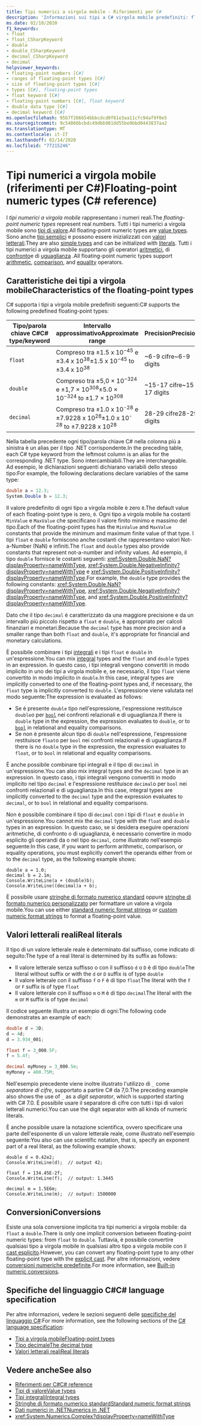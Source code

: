 ```yaml
---
title: Tipi numerici a virgola mobile - Riferimenti per C#
description: 'Informazioni sui tipi a C# virgola mobile predefiniti: float, Double e Decimal'
ms.date: 02/10/2020
f1_keywords:
- float
- float_CSharpKeyword
- double
- double_CSharpKeyword
- decimal_CSharpKeyword
- decimal
helpviewer_keywords:
- floating-point numbers [C#]
- ranges of floating-point types [C#]
- size of floating-point types [C#]
- types [C#], floating-point types
- float keyword [C#]
- floating-point numbers [C#], float keyword
- double data type [C#]
- decimal keyword [C#]
ms.openlocfilehash: 95b7f266654bbbcdcd0f81e3aa11cfc94af9f0e5
ms.sourcegitcommit: 9c54866bcbdc49dbb981dd55be9bbd0443837aa2
ms.translationtype: MT
ms.contentlocale: it-IT
ms.lasthandoff: 02/14/2020
ms.locfileid: "77215246"
---
```

# <a name="floating-point-numeric-types-c-reference"></a><span data-ttu-id="6780e-103">Tipi numerici a virgola mobile (riferimenti per C#)</span><span class="sxs-lookup"><span data-stu-id="6780e-103">Floating-point numeric types (C# reference)</span></span>

<span data-ttu-id="6780e-104">I *tipi numerici a virgola mobile* rappresentano i numeri reali.</span><span class="sxs-lookup"><span data-stu-id="6780e-104">The *floating-point numeric types* represent real numbers.</span></span> <span data-ttu-id="6780e-105">Tutti i tipi numerici a virgola mobile sono [tipi di valore](value-types.md).</span><span class="sxs-lookup"><span data-stu-id="6780e-105">All floating-point numeric types are [value types](value-types.md).</span></span> <span data-ttu-id="6780e-106">Sono anche [tipi semplici](value-types.md#built-in-value-types) e possono essere inizializzati con [valori letterali](#real-literals).</span><span class="sxs-lookup"><span data-stu-id="6780e-106">They are also [simple types](value-types.md#built-in-value-types) and can be initialized with [literals](#real-literals).</span></span> <span data-ttu-id="6780e-107">Tutti i tipi numerici a virgola mobile supportano gli operatori [aritmetici](../operators/arithmetic-operators.md), di [confronto](../operators/comparison-operators.md)e di [uguaglianza](../operators/equality-operators.md) .</span><span class="sxs-lookup"><span data-stu-id="6780e-107">All floating-point numeric types support [arithmetic](../operators/arithmetic-operators.md), [comparison](../operators/comparison-operators.md), and [equality](../operators/equality-operators.md) operators.</span></span>

## <a name="characteristics-of-the-floating-point-types"></a><span data-ttu-id="6780e-108">Caratteristiche dei tipi a virgola mobile</span><span class="sxs-lookup"><span data-stu-id="6780e-108">Characteristics of the floating-point types</span></span>

<span data-ttu-id="6780e-109">C# supporta i tipi a virgola mobile predefiniti seguenti:</span><span class="sxs-lookup"><span data-stu-id="6780e-109">C# supports the following predefined floating-point types:</span></span>
  
|<span data-ttu-id="6780e-110">Tipo/parola chiave C#</span><span class="sxs-lookup"><span data-stu-id="6780e-110">C# type/keyword</span></span>|<span data-ttu-id="6780e-111">Intervallo approssimativo</span><span class="sxs-lookup"><span data-stu-id="6780e-111">Approximate range</span></span>|<span data-ttu-id="6780e-112">Precision</span><span class="sxs-lookup"><span data-stu-id="6780e-112">Precision</span></span>|<span data-ttu-id="6780e-113">Dimensione</span><span class="sxs-lookup"><span data-stu-id="6780e-113">Size</span></span>|<span data-ttu-id="6780e-114">Tipo .NET</span><span class="sxs-lookup"><span data-stu-id="6780e-114">.NET type</span></span>|
|----------|-----------------------|---------------|--------------|--------------|
|`float`|<span data-ttu-id="6780e-115">Compreso tra ±1.5 x 10<sup>−45</sup> e ±3.4 x 10<sup>38</sup></span><span class="sxs-lookup"><span data-stu-id="6780e-115">±1.5 x 10<sup>−45</sup> to ±3.4 x 10<sup>38</sup></span></span>|<span data-ttu-id="6780e-116">~6-9 cifre</span><span class="sxs-lookup"><span data-stu-id="6780e-116">~6-9 digits</span></span>|<span data-ttu-id="6780e-117">4 byte</span><span class="sxs-lookup"><span data-stu-id="6780e-117">4 bytes</span></span>|<xref:System.Single?displayProperty=nameWithType>|
|`double`|<span data-ttu-id="6780e-118">Compreso tra ±5,0 × 10<sup>−324</sup> e ±1,7 × 10<sup>308</sup></span><span class="sxs-lookup"><span data-stu-id="6780e-118">±5.0 × 10<sup>−324</sup> to ±1.7 × 10<sup>308</sup></span></span>|<span data-ttu-id="6780e-119">~15-17 cifre</span><span class="sxs-lookup"><span data-stu-id="6780e-119">~15-17 digits</span></span>|<span data-ttu-id="6780e-120">8 byte</span><span class="sxs-lookup"><span data-stu-id="6780e-120">8 bytes</span></span>|<xref:System.Double?displayProperty=nameWithType>|
|`decimal`|<span data-ttu-id="6780e-121">Compreso tra ±1.0 x 10<sup>-28</sup> e ±7.9228 x 10<sup>28</sup></span><span class="sxs-lookup"><span data-stu-id="6780e-121">±1.0 x 10<sup>-28</sup> to ±7.9228 x 10<sup>28</sup></span></span>|<span data-ttu-id="6780e-122">28-29 cifre</span><span class="sxs-lookup"><span data-stu-id="6780e-122">28-29 digits</span></span>|<span data-ttu-id="6780e-123">16 byte</span><span class="sxs-lookup"><span data-stu-id="6780e-123">16 bytes</span></span>|<xref:System.Decimal?displayProperty=nameWithType>|

<span data-ttu-id="6780e-124">Nella tabella precedente ogni tipo/parola chiave C# nella colonna più a sinistra è un alias per il tipo .NET corrispondente.</span><span class="sxs-lookup"><span data-stu-id="6780e-124">In the preceding table, each C# type keyword from the leftmost column is an alias for the corresponding .NET type.</span></span> <span data-ttu-id="6780e-125">Sono intercambiabili.</span><span class="sxs-lookup"><span data-stu-id="6780e-125">They are interchangeable.</span></span> <span data-ttu-id="6780e-126">Ad esempio, le dichiarazioni seguenti dichiarano variabili dello stesso tipo:</span><span class="sxs-lookup"><span data-stu-id="6780e-126">For example, the following declarations declare variables of the same type:</span></span>

```csharp
double a = 12.3;
System.Double b = 12.3;
```

<span data-ttu-id="6780e-127">Il valore predefinito di ogni tipo a virgola mobile è zero `0`.</span><span class="sxs-lookup"><span data-stu-id="6780e-127">The default value of each floating-point type is zero, `0`.</span></span> <span data-ttu-id="6780e-128">Ogni tipo a virgola mobile ha costanti `MinValue` e `MaxValue` che specificano il valore finito minimo e massimo del tipo.</span><span class="sxs-lookup"><span data-stu-id="6780e-128">Each of the floating-point types has the `MinValue` and `MaxValue` constants that provide the minimum and maximum finite value of that type.</span></span> <span data-ttu-id="6780e-129">I tipi `float` e `double` forniscono anche costanti che rappresentano valori Not-a-Number (NaN) e infiniti.</span><span class="sxs-lookup"><span data-stu-id="6780e-129">The `float` and `double` types also provide constants that represent not-a-number and infinity values.</span></span> <span data-ttu-id="6780e-130">Ad esempio, il tipo `double` fornisce le costanti seguenti: <xref:System.Double.NaN?displayProperty=nameWithType>, <xref:System.Double.NegativeInfinity?displayProperty=nameWithType> e <xref:System.Double.PositiveInfinity?displayProperty=nameWithType>.</span><span class="sxs-lookup"><span data-stu-id="6780e-130">For example, the `double` type provides the following constants: <xref:System.Double.NaN?displayProperty=nameWithType>, <xref:System.Double.NegativeInfinity?displayProperty=nameWithType>, and <xref:System.Double.PositiveInfinity?displayProperty=nameWithType>.</span></span>

<span data-ttu-id="6780e-131">Dato che il tipo `decimal` è caratterizzato da una maggiore precisione e da un intervallo più piccolo rispetto a `float` e `double`, è appropriato per calcoli finanziari e monetari.</span><span class="sxs-lookup"><span data-stu-id="6780e-131">Because the `decimal` type has more precision and a smaller range than both `float` and `double`, it's appropriate for financial and monetary calculations.</span></span>

<span data-ttu-id="6780e-132">È possibile combinare i tipi [integrali](integral-numeric-types.md) e i tipi `float` e `double` in un'espressione.</span><span class="sxs-lookup"><span data-stu-id="6780e-132">You can mix [integral](integral-numeric-types.md) types and the `float` and `double` types in an expression.</span></span> <span data-ttu-id="6780e-133">In questo caso, i tipi integrali vengono convertiti in modo implicito in uno dei tipi a virgola mobile e, se necessario, il tipo `float` viene convertito in modo implicito in `double`.</span><span class="sxs-lookup"><span data-stu-id="6780e-133">In this case, integral types are implicitly converted to one of the floating-point types and, if necessary, the `float` type is implicitly converted to `double`.</span></span> <span data-ttu-id="6780e-134">L'espressione viene valutata nel modo seguente:</span><span class="sxs-lookup"><span data-stu-id="6780e-134">The expression is evaluated as follows:</span></span>

- <span data-ttu-id="6780e-135">Se è presente `double` tipo nell'espressione, l'espressione restituisce `double`o per [`bool`](bool.md) nei confronti relazionali e di uguaglianza.</span><span class="sxs-lookup"><span data-stu-id="6780e-135">If there is `double` type in the expression, the expression evaluates to `double`, or to [`bool`](bool.md) in relational and equality comparisons.</span></span>
- <span data-ttu-id="6780e-136">Se non è presente alcun tipo di `double` nell'espressione, l'espressione restituisce `float`o per `bool` nei confronti relazionali e di uguaglianza.</span><span class="sxs-lookup"><span data-stu-id="6780e-136">If there is no `double` type in the expression, the expression evaluates to `float`, or to `bool` in relational and equality comparisons.</span></span>

<span data-ttu-id="6780e-137">È anche possibile combinare tipi integrali e il tipo di `decimal` in un'espressione.</span><span class="sxs-lookup"><span data-stu-id="6780e-137">You can also mix integral types and the `decimal` type in an expression.</span></span> <span data-ttu-id="6780e-138">In questo caso, i tipi integrali vengono convertiti in modo implicito nel tipo `decimal` e l'espressione restituisce `decimal`o per `bool` nei confronti relazionali e di uguaglianza.</span><span class="sxs-lookup"><span data-stu-id="6780e-138">In this case, integral types are implicitly converted to the `decimal` type and the expression evaluates to `decimal`, or to `bool` in relational and equality comparisons.</span></span>

<span data-ttu-id="6780e-139">Non è possibile combinare il tipo di `decimal` con i tipi di `float` e `double` in un'espressione.</span><span class="sxs-lookup"><span data-stu-id="6780e-139">You cannot mix the `decimal` type with the `float` and `double` types in an expression.</span></span> <span data-ttu-id="6780e-140">In questo caso, se si desidera eseguire operazioni aritmetiche, di confronto o di uguaglianza, è necessario convertire in modo esplicito gli operandi da o nel tipo `decimal`, come illustrato nell'esempio seguente:</span><span class="sxs-lookup"><span data-stu-id="6780e-140">In this case, if you want to perform arithmetic, comparison, or equality operations, you must explicitly convert the operands either from or to the `decimal` type, as the following example shows:</span></span>

```csharp-interactive
double a = 1.0;
decimal b = 2.1m;
Console.WriteLine(a + (double)b);
Console.WriteLine((decimal)a + b);
```

<span data-ttu-id="6780e-141">È possibile usare [stringhe di formato numerico standard](../../../standard/base-types/standard-numeric-format-strings.md) oppure [stringhe di formato numerico personalizzato](../../../standard/base-types/custom-numeric-format-strings.md) per formattare un valore a virgola mobile.</span><span class="sxs-lookup"><span data-stu-id="6780e-141">You can use either [standard numeric format strings](../../../standard/base-types/standard-numeric-format-strings.md) or [custom numeric format strings](../../../standard/base-types/custom-numeric-format-strings.md) to format a floating-point value.</span></span>

## <a name="real-literals"></a><span data-ttu-id="6780e-142">Valori letterali reali</span><span class="sxs-lookup"><span data-stu-id="6780e-142">Real literals</span></span>

<span data-ttu-id="6780e-143">Il tipo di un valore letterale reale è determinato dal suffisso, come indicato di seguito:</span><span class="sxs-lookup"><span data-stu-id="6780e-143">The type of a real literal is determined by its suffix as follows:</span></span>

- <span data-ttu-id="6780e-144">Il valore letterale senza suffisso o con il suffisso `d` o `D` è di tipo `double`</span><span class="sxs-lookup"><span data-stu-id="6780e-144">The literal without suffix or with the `d` or `D` suffix is of type `double`</span></span>
- <span data-ttu-id="6780e-145">Il valore letterale con il suffisso `f` o `F` è di tipo `float`</span><span class="sxs-lookup"><span data-stu-id="6780e-145">The literal with the `f` or `F` suffix is of type `float`</span></span>
- <span data-ttu-id="6780e-146">Il valore letterale con il suffisso `m` o `M` è di tipo `decimal`</span><span class="sxs-lookup"><span data-stu-id="6780e-146">The literal with the `m` or `M` suffix is of type `decimal`</span></span>

<span data-ttu-id="6780e-147">Il codice seguente illustra un esempio di ogni:</span><span class="sxs-lookup"><span data-stu-id="6780e-147">The following code demonstrates an example of each:</span></span>

```csharp
double d = 3D;
d = 4d;
d = 3.934_001;

float f = 3_000.5F;
f = 5.4f;

decimal myMoney = 3_000.5m;
myMoney = 400.75M;
```

<span data-ttu-id="6780e-148">Nell'esempio precedente viene inoltre illustrato l'utilizzo di `_` come *separatore di cifre*, supportato a partire C# da 7,0.</span><span class="sxs-lookup"><span data-stu-id="6780e-148">The preceding example also shows the use of `_` as a *digit separator*, which is supported starting with C# 7.0.</span></span> <span data-ttu-id="6780e-149">È possibile usare il separatore di cifre con tutti i tipi di valori letterali numerici.</span><span class="sxs-lookup"><span data-stu-id="6780e-149">You can use the digit separator with all kinds of numeric literals.</span></span>

<span data-ttu-id="6780e-150">È anche possibile usare la notazione scientifica, ovvero specificare una parte dell'esponente di un valore letterale reale, come illustrato nell'esempio seguente:</span><span class="sxs-lookup"><span data-stu-id="6780e-150">You also can use scientific notation, that is, specify an exponent part of a real literal, as the following example shows:</span></span>

```csharp-interactive
double d = 0.42e2;
Console.WriteLine(d);  // output 42;

float f = 134.45E-2f;
Console.WriteLine(f);  // output: 1.3445

decimal m = 1.5E6m;
Console.WriteLine(m);  // output: 1500000
```

## <a name="conversions"></a><span data-ttu-id="6780e-151">Conversioni</span><span class="sxs-lookup"><span data-stu-id="6780e-151">Conversions</span></span>

<span data-ttu-id="6780e-152">Esiste una sola conversione implicita tra tipi numerici a virgola mobile: da `float` a `double`.</span><span class="sxs-lookup"><span data-stu-id="6780e-152">There is only one implicit conversion between floating-point numeric types: from `float` to `double`.</span></span> <span data-ttu-id="6780e-153">Tuttavia, è possibile convertire qualsiasi tipo a virgola mobile in qualsiasi altro tipo a virgola mobile con il [cast esplicito](../operators/type-testing-and-cast.md#cast-operator-).</span><span class="sxs-lookup"><span data-stu-id="6780e-153">However, you can convert any floating-point type to any other floating-point type with the [explicit cast](../operators/type-testing-and-cast.md#cast-operator-).</span></span> <span data-ttu-id="6780e-154">Per altre informazioni, vedere [conversioni numeriche predefinite](numeric-conversions.md).</span><span class="sxs-lookup"><span data-stu-id="6780e-154">For more information, see [Built-in numeric conversions](numeric-conversions.md).</span></span>

## <a name="c-language-specification"></a><span data-ttu-id="6780e-155">Specifiche del linguaggio C#</span><span class="sxs-lookup"><span data-stu-id="6780e-155">C# language specification</span></span>

<span data-ttu-id="6780e-156">Per altre informazioni, vedere le sezioni seguenti delle [specifiche del linguaggio C#](~/_csharplang/spec/introduction.md):</span><span class="sxs-lookup"><span data-stu-id="6780e-156">For more information, see the following sections of the [C# language specification](~/_csharplang/spec/introduction.md):</span></span>

- [<span data-ttu-id="6780e-157">Tipi a virgola mobile</span><span class="sxs-lookup"><span data-stu-id="6780e-157">Floating-point types</span></span>](~/_csharplang/spec/types.md#floating-point-types)
- [<span data-ttu-id="6780e-158">Tipo decimale</span><span class="sxs-lookup"><span data-stu-id="6780e-158">The decimal type</span></span>](~/_csharplang/spec/types.md#the-decimal-type)
- [<span data-ttu-id="6780e-159">Valori letterali reali</span><span class="sxs-lookup"><span data-stu-id="6780e-159">Real literals</span></span>](~/_csharplang/spec/lexical-structure.md#real-literals)

## <a name="see-also"></a><span data-ttu-id="6780e-160">Vedere anche</span><span class="sxs-lookup"><span data-stu-id="6780e-160">See also</span></span>

- [<span data-ttu-id="6780e-161">Riferimenti per C#</span><span class="sxs-lookup"><span data-stu-id="6780e-161">C# reference</span></span>](../index.md)
- [<span data-ttu-id="6780e-162">Tipi di valore</span><span class="sxs-lookup"><span data-stu-id="6780e-162">Value types</span></span>](value-types.md)
- [<span data-ttu-id="6780e-163">Tipi integrali</span><span class="sxs-lookup"><span data-stu-id="6780e-163">Integral types</span></span>](integral-numeric-types.md)
- [<span data-ttu-id="6780e-164">Stringhe di formato numerico standard</span><span class="sxs-lookup"><span data-stu-id="6780e-164">Standard numeric format strings</span></span>](../../../standard/base-types/standard-numeric-format-strings.md)
- [<span data-ttu-id="6780e-165">Dati numerici in .NET</span><span class="sxs-lookup"><span data-stu-id="6780e-165">Numerics in .NET</span></span>](../../../standard/numerics.md)
- <xref:System.Numerics.Complex?displayProperty=nameWithType>
